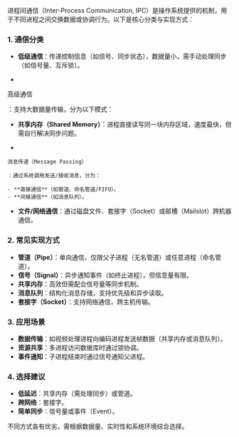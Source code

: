 进程间通信（Inter-Process Communication, IPC）是操作系统提供的机制，用于不同进程之间交换数据或协调行为。以下是核心分类与实现方式：

### **1. 通信分类**

- **低级通信**：传递控制信息（如信号、同步状态），数据量小，需手动处理同步（如信号量、互斥锁）。

- 

  高级通信

  ：支持大数据量传输，分为以下模式：

  - **共享内存（Shared Memory）**：进程直接读写同一块内存区域，速度最快，但需自行解决同步问题。

  - 

    消息传递（Message Passing）

    ：通过系统调用发送/接收消息，分为：

    - **直接通信**（如管道、命名管道/FIFO）。
    - **间接通信**（如消息队列）。

  - **文件/网络通信**：通过磁盘文件、套接字（Socket）或邮槽（Mailslot）跨机器通信。

### **2. 常见实现方式**

- **管道（Pipe）**：单向通信，仅限父子进程（无名管道）或任意进程（命名管道）。
- **信号（Signal）**：异步通知事件（如终止进程），但信息量有限。
- **共享内存**：高效但需配合信号量等同步机制。
- **消息队列**：结构化消息存储，支持优先级和异步读取。
- **套接字（Socket）**：支持网络通信，跨主机传输。

### **3. 应用场景**

- **数据传输**：如视频处理进程向编码进程发送帧数据（共享内存或消息队列）。
- **资源共享**：多进程访问数据库时通过锁协调。
- **事件通知**：子进程结束时通过信号通知父进程。

### **4. 选择建议**

- **低延迟**：共享内存（需处理同步）或管道。
- **跨网络**：套接字。
- **简单同步**：信号量或事件（Event）。

不同方式各有优劣，需根据数据量、实时性和系统环境综合选择。